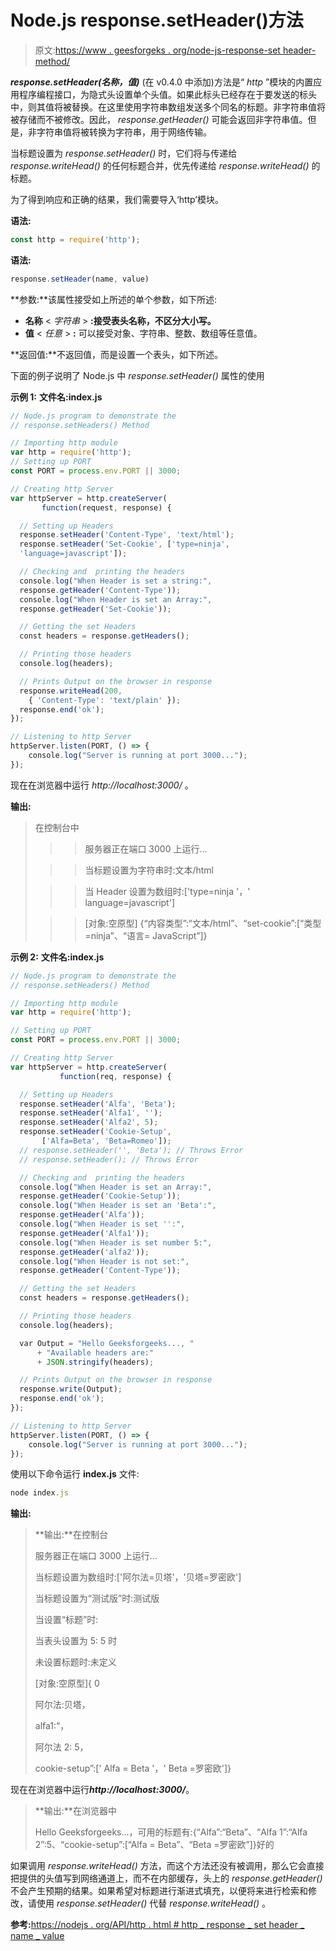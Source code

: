 # Node.js response.setHeader()方法

> 原文:[https://www . geesforgeks . org/node-js-response-set header-method/](https://www.geeksforgeeks.org/node-js-response-setheader-method/)

***response.setHeader(名称，值)*** (在 v0.4.0 中添加)方法是“ *http* ”模块的内置应用程序编程接口，为隐式头设置单个头值。如果此标头已经存在于要发送的标头中，则其值将被替换。在这里使用字符串数组发送多个同名的标题。非字符串值将被存储而不被修改。因此， *response.getHeader()* 可能会返回非字符串值。但是，非字符串值将被转换为字符串，用于网络传输。

当标题设置为 *response.setHeader()* 时，它们将与传递给 *response.writeHead()* 的任何标题合并，优先传递给 *response.writeHead()* 的标题。

为了得到响应和正确的结果，我们需要导入‘http’模块。

**语法:**

```js
const http = require('http');

```

**语法:**

```js
response.setHeader(name, value)

```

**参数:**该属性接受如上所述的单个参数，如下所述:

*   **名称** < *字符串* > **:接受表头名称，不区分大小写。**
*   **值** < *任意* > **:** 可以接受对象、字符串、整数、数组等任意值。

**返回值:**不返回值，而是设置一个表头，如下所述。

下面的例子说明了 Node.js 中 *response.setHeader()* 属性的使用

**示例 1:** **文件名:index.js**

```js
// Node.js program to demonstrate the 
// response.setHeaders() Method

// Importing http module
var http = require('http');
// Setting up PORT
const PORT = process.env.PORT || 3000;

// Creating http Server
var httpServer = http.createServer(
       function(request, response) {

  // Setting up Headers
  response.setHeader('Content-Type', 'text/html');
  response.setHeader('Set-Cookie', ['type=ninja', 
  'language=javascript']);

  // Checking and  printing the headers
  console.log("When Header is set a string:", 
  response.getHeader('Content-Type'));
  console.log("When Header is set an Array:", 
  response.getHeader('Set-Cookie'));

  // Getting the set Headers
  const headers = response.getHeaders();

  // Printing those headers
  console.log(headers);

  // Prints Output on the browser in response
  response.writeHead(200, 
    { 'Content-Type': 'text/plain' });
  response.end('ok');
});

// Listening to http Server
httpServer.listen(PORT, () => {
    console.log("Server is running at port 3000...");
});
```

现在在浏览器中运行 *http://localhost:3000/* 。

**输出:**

> 在控制台中
> 
> >>服务器正在端口 3000 上运行…
> 
> >>当标题设置为字符串时:文本/html
> 
> >>当 Header 设置为数组时:['type=ninja '，' language=javascript']
> 
> > >[对象:空原型] {“内容类型”:“文本/html”、“set-cookie”:[“类型=ninja”、“语言= JavaScript”]}

**示例 2:** **文件名:index.js**

```js
// Node.js program to demonstrate the 
// response.setHeaders() Method

// Importing http module
var http = require('http');

// Setting up PORT
const PORT = process.env.PORT || 3000;

// Creating http Server
var httpServer = http.createServer(
           function(req, response) {

  // Setting up Headers
  response.setHeader('Alfa', 'Beta');
  response.setHeader('Alfa1', '');
  response.setHeader('Alfa2', 5);
  response.setHeader('Cookie-Setup', 
       ['Alfa=Beta', 'Beta=Romeo']);
  // response.setHeader('', 'Beta'); // Throws Error
  // response.setHeader(); // Throws Error

  // Checking and  printing the headers
  console.log("When Header is set an Array:", 
  response.getHeader('Cookie-Setup'));
  console.log("When Header is set an 'Beta':", 
  response.getHeader('Alfa'));
  console.log("When Header is set '':", 
  response.getHeader('Alfa1'));
  console.log("When Header is set number 5:", 
  response.getHeader('alfa2'));
  console.log("When Header is not set:", 
  response.getHeader('Content-Type'));

  // Getting the set Headers
  const headers = response.getHeaders();

  // Printing those headers
  console.log(headers);

  var Output = "Hello Geeksforgeeks..., "
      + "Available headers are:"
      + JSON.stringify(headers); 

  // Prints Output on the browser in response
  response.write(Output);
  response.end('ok');
});

// Listening to http Server
httpServer.listen(PORT, () => {
    console.log("Server is running at port 3000...");
});
```

使用以下命令运行 **index.js** 文件:

```js
node index.js

```

**输出:**

> **输出:**在控制台
> 
> 服务器正在端口 3000 上运行…
> 
> 当标题设置为数组时:['阿尔法=贝塔'，'贝塔=罗密欧']
> 
> 当标题设置为“测试版”时:测试版
> 
> 当设置“标题”时:
> 
> 当表头设置为 5: 5 时
> 
> 未设置标题时:未定义
> 
> [对象:空原型]{ 0
> 
> 阿尔法:贝塔，
> 
> alfa1:“，
> 
> 阿尔法 2: 5，
> 
> cookie-setup”:[' Alfa = Beta '，' Beta =罗密欧']}

现在在浏览器中运行***http://localhost:3000/***。

> **输出:**在浏览器中
> 
> Hello Geeksforgeeks…，可用的标题有:{“Alfa”:“Beta”、“Alfa 1”:“Alfa 2”:5、“cookie-setup”:[“Alfa = Beta”、“Beta =罗密欧”]}好的

如果调用 *response.writeHead()* 方法，而这个方法还没有被调用，那么它会直接把提供的头值写到网络通道上，而不在内部缓存，头上的 *response.getHeader()* 不会产生预期的结果。如果希望对标题进行渐进式填充，以便将来进行检索和修改，请使用 *response.setHeader()* 代替 *response.writeHead()* 。

**参考:**[https://nodejs . org/API/http . html # http _ response _ set header _ name _ value](https://nodejs.org/api/http.html#http_response_setheader_name_value)